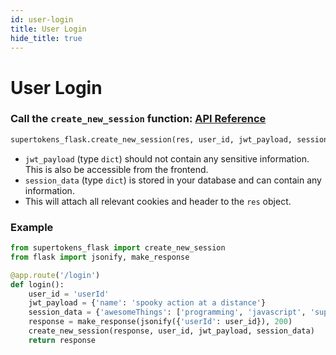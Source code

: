 ```yaml
---
id: user-login
title: User Login
hide_title: true
---
```


# User Login

### Call the `create_new_session` function: [API Reference](../api-reference/create-new-session)
```python
supertokens_flask.create_new_session(res, user_id, jwt_payload, session_data);
```
- `jwt_payload` (type `dict`) should not contain any sensitive information. This is also be accessible from the frontend.
- `session_data` (type `dict`) is stored in your database and can contain any information.
- This will attach all relevant cookies and header to the `res` object.

<div class="divider"></div> 

### Example
```python
from supertokens_flask import create_new_session
from flask import jsonify, make_response

@app.route('/login')
def login():
    user_id = 'userId'
    jwt_payload = {'name': 'spooky action at a distance'}
    session_data = {'awesomeThings': ['programming', 'javascript', 'supertokens']}
    response = make_response(jsonify({'userId': user_id}), 200)
    create_new_session(response, user_id, jwt_payload, session_data)
    return response
```